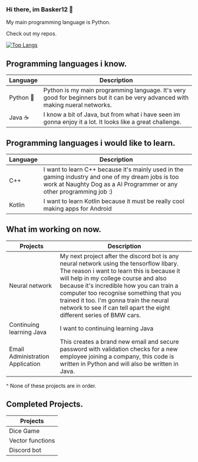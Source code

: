 ### Hi there, im Basker12 👋

My main programming language is Python.

Check out my repos.

[![Top Langs](https://github-readme-stats.vercel.app/api/top-langs/?username=Basker12)](https://github.com/Basker12/Basker12/edit/main/README.md)

Programming languages i know.
--------------------------------------------------------------------------------------------------------------------------------------------------------------------------------
| Language | Description |
| --- | --- |
| Python 🐍 | Python is my main programming language. It's very good for beginners but it can be very advanced with making nueral networks. |
| Java ☕ | I know a bit of Java, but from what i have seen im gonna enjoy it a lot. It looks like a great challenge. |

Programming languages i would like to learn.
--------------------------------------------------------------------------------------------------------------------------------------------------------------------------------
| Language | Description |
| --- | --- |
| C++ | I want to learn C++ because it's mainly used in the gaming industry and one of my dream jobs is too work at Naughty Dog as a AI Programmer or any other programming job :) |
| Kotlin | I want to learn Kotlin because it must be really cool making apps for Android |

What im working on now.
--------------------------------------------------------------------------------------------------------------------------------------------------------------------------------
| Projects | Description |
| --- | --- |
| Neural network | My next project after the discord bot is any neural network using the tensorflow libary. The reason i want to learn this is because it will help in my college course and also because it's incredible how you can train a computer too recognise something that you trained it too. I'm gonna train the neural network to see if can tell apart the eight different series of BMW cars. |
| Continuing learning Java | I want to continuing learning Java |
| Email Administration Application | This creates a brand new email and secure password with validation checks for a new employee joining a company, this code is written in Python and will also be written in Java. |

^ None of these projects are in order.

Completed Projects.
------------------------------------------------------------------------------------------------------------------------------------------------------------------------------
| Projects |
| --- |
| Dice Game | 
| Vector functions |
| Discord bot |
